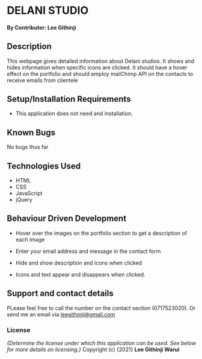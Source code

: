 # DELANI STUDIO
#### By **Contributer: Lee Githinji**
## Description
This webpage gives detailed information about Delani studios. It shows and hides information when specific icons are clicked. It should have a hover effect on the portfolio and should employ mailChimp API on the contacts to receive emails from clientele
## Setup/Installation Requirements
* This application does not need and installation.
## Known Bugs
No bugs thus far
## Technologies Used
* HTML
* CSS
* JavaScript
* jQuery
## Behaviour Driven Development
* Hover over the images on the portfolio section to get a description of each image

* Enter your email address and message in the contact form

* Hide and show description and icons when clicked

* Icons and text appear and disappears when clicked.

## Support and contact details
PLease feel free to call the number on the contact section (0717523020).
Or send me an email via leegithinji@gmail.com
### License
*{Determine the license under which this application can be used.  See below for more details on licensing.}*
Copyright (c) {2021} **Lee Githinji Warui**